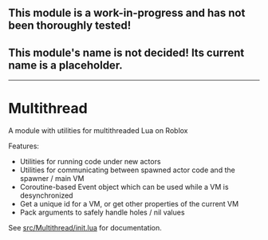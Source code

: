 ## **This module is a work-in-progress and has not been thoroughly tested!**

## **This module's name is not decided! Its current name is a placeholder.**

---

# Multithread
A module with utilities for multithreaded Lua on Roblox

Features:
* Utilities for running code under new actors
* Utilities for communicating between spawned actor code and the spawner / main VM
* Coroutine-based Event object which can be used while a VM is desynchronized
* Get a unique id for a VM, or get other properties of the current VM
* Pack arguments to safely handle holes / nil values

See [src/Multithread/init.lua](src/Multithread/init.lua) for documentation.